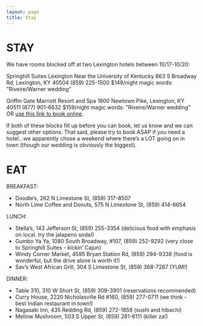 ```yaml
---
layout: page
title: Stay
---
```


# STAY

We have rooms blocked off at two Lexington hotels between 10/17-10/20:

Springhill Suites Lexington Near the University of Kentucky
863 S Broadway Rd, Lexington, KY 40504
(859) 225-1500
$149/night
magic words: "Riveire/Warner wedding"

Griffin Gate Marriott Resort and Spa
1800 Newtown Pike, Lexington, KY 40511
(877) 901-6632
$159/night
magic words: "Riveire/Warner wedding"
OR [use this link to book online](https://resweb.passkey.com/go/RIVEIREWARNERWEDDING).

If both of these blocks fill up before you can book, let us know and we can suggest other options. That said, please try to book ASAP if you need a hotel...we apparently chose a weekend where there’s a LOT going on in town (though our wedding is obviously the biggest).


# EAT

BREAKFAST:
- Doodle’s, 262 N Limestone St, (859) 317-8507
- North Lime Coffee and Donuts, 575 N Limestone St, (859) 414-6654

LUNCH:
- Stella’s, 143 Jefferson St, (859) 255-3354 (delicious food with emphasis on local. try the jalapeno soda!)
- Gumbo Ya Ya, 1080 South Broadway, #107, (859) 252-9292 (very close to Springhill Suites - kickin’ Cajun)
- Windy Corner Market, 4595 Bryan Station Rd, (859) 294-9338 (food is wonderful, but the drive alone is worth it!)
- Sav’s West African Grill, 304 S Limestone St, (859) 368-7287 (YUM!)

DINNER:
- Table 310, 310 W Short St, (859) 309-3901 (reservations recommended)
- Curry House, 2220 Nicholasville Rd #160, (859) 277-0711 (we think - best Indian restaurant in town!)
- Nagasaki Inn, 435 Redding Rd, (859) 272-1858 (sushi and hibachi)
- Mellow Mushroom, 503 S Upper St, (859) 281-6111 (killer za!)
